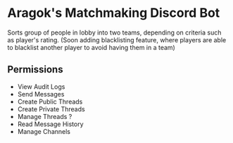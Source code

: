 # Aragok's Matchmaking Discord Bot

Sorts group of people in lobby into two teams, depending on criteria such as player's rating.
(Soon adding blacklisting feature, where players are able to blacklist another player to avoid having them in a team)


## Permissions
- View Audit Logs
- Send Messages
- Create Public Threads
- Create Private Threads
- Manage Threads ?
- Read Message History
- Manage Channels